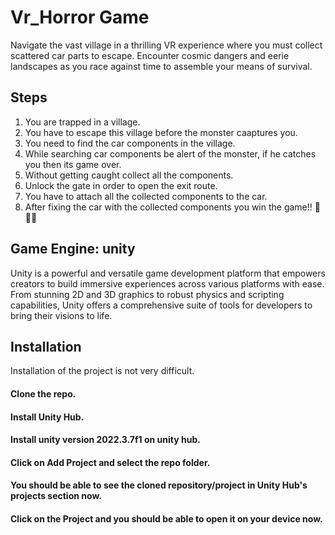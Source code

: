 # Vr_Horror Game
Navigate the vast village in a thrilling VR experience where you must collect scattered car parts to escape. Encounter cosmic dangers and eerie landscapes as you race against time to assemble your means of survival.

## Steps
1. You are trapped in a village.
2. You have to escape this village before the monster caaptures you.
3. You need to find the car components in the village.
4. While searching car components be alert of the monster, if he catches you then its game over.
5. Without getting caught collect all the components.
6. Unlock the gate in order to open the exit route.
7. You have to attach all the collected components to the car.
8. After fixing the car with the collected components you win the game!! 🎉🥳🥳

## Game Engine: unity
Unity is a powerful and versatile game development platform that empowers creators to build immersive experiences across various platforms with ease. From stunning 2D and 3D graphics to robust physics and scripting capabilities, Unity offers a comprehensive suite of tools for developers to bring their visions to life.

## Installation 
Installation of the project is not very difficult.
#### Clone the repo.
#### Install Unity Hub.
#### Install unity version 2022.3.7f1 on unity hub.
#### Click on Add Project and select the repo folder.
#### You should be able to see the cloned repository/project in Unity Hub's projects section now.
#### Click on the Project and you should be able to open it on your device now.

